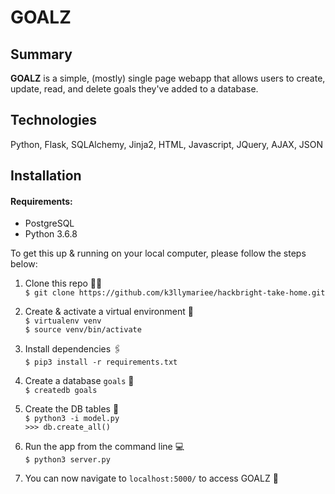 # GOALZ

## Summary
**GOALZ** is a simple, (mostly) single page webapp that allows users to create, update, read, and delete goals they've added to a database. 

## Technologies

Python, Flask, SQLAlchemy, Jinja2, HTML, Javascript, JQuery, AJAX, JSON

## Installation

#### Requirements:
- PostgreSQL
- Python 3.6.8

To get this up & running on your local computer, please follow the steps below:

1. Clone this repo 👯‍♀️ <br>
```$ git clone https://github.com/k3llymariee/hackbright-take-home.git```

2. Create & activate a virtual environment 🤖 <br>
```$ virtualenv venv``` <br>
```$ source venv/bin/activate```

3. Install dependencies 🖇️ <br>
```$ pip3 install -r requirements.txt```

4. Create a database `goals` 💫<br>
```$ createdb goals```

5. Create the DB tables 💾<br>
```$ python3 -i model.py```<br>
```>>> db.create_all()```

6. Run the app from the command line 💻<br>
```$ python3 server.py```

7. You can now navigate to `localhost:5000/` to access GOALZ 🎉